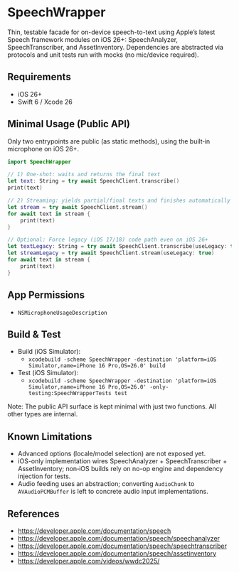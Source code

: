 # SpeechWrapper

Thin, testable facade for on-device speech-to-text using Apple’s latest Speech framework modules on iOS 26+: SpeechAnalyzer, SpeechTranscriber, and AssetInventory. Dependencies are abstracted via protocols and unit tests run with mocks (no mic/device required).

## Requirements
- iOS 26+
- Swift 6 / Xcode 26

## Minimal Usage (Public API)
Only two entrypoints are public (as static methods), using the built‑in microphone on iOS 26+.

```swift
import SpeechWrapper

// 1) One‑shot: waits and returns the final text
let text: String = try await SpeechClient.transcribe()
print(text)

// 2) Streaming: yields partial/final texts and finishes automatically
let stream = try await SpeechClient.stream()
for await text in stream {
    print(text)
}

// Optional: Force legacy (iOS 17/18) code path even on iOS 26+
let textLegacy: String = try await SpeechClient.transcribe(useLegacy: true)
let streamLegacy = try await SpeechClient.stream(useLegacy: true)
for await text in stream {
    print(text)
}
```

## App Permissions
- `NSMicrophoneUsageDescription`

## Build & Test
- Build (iOS Simulator):
  - `xcodebuild -scheme SpeechWrapper -destination 'platform=iOS Simulator,name=iPhone 16 Pro,OS=26.0' build`
- Test (iOS Simulator):
  - `xcodebuild -scheme SpeechWrapper -destination 'platform=iOS Simulator,name=iPhone 16 Pro,OS=26.0' -only-testing:SpeechWrapperTests test`

Note: The public API surface is kept minimal with just two functions. All other types are internal.

## Known Limitations
- Advanced options (locale/model selection) are not exposed yet.
- iOS-only implementation wires SpeechAnalyzer + SpeechTranscriber + AssetInventory; non‑iOS builds rely on no-op engine and dependency injection for tests.
- Audio feeding uses an abstraction; converting `AudioChunk` to `AVAudioPCMBuffer` is left to concrete audio input implementations.

## References
- https://developer.apple.com/documentation/speech
- https://developer.apple.com/documentation/speech/speechanalyzer
- https://developer.apple.com/documentation/speech/speechtranscriber
- https://developer.apple.com/documentation/speech/assetinventory
- https://developer.apple.com/videos/wwdc2025/
